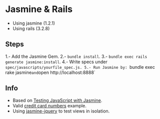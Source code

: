 Jasmine & Rails
===============

- Using jasmine (1.2.1)
- Using rails (3.2.8)

Steps
-----

1.- Add the Jasmine Gem.
2.- `bundle install`.
3.- `bundle exec rails generate jasmine:install`.
4.- Write specs under `spec/javascripts/yourfile_spec.js.
5.- Run Jasmine by: `bundle exec rake jasmine` and `open http://localhost:8888`

Info
----

- Based on [Testing JavaScript with Jasmine][railscast261].
- Valid [credit card numbers][card_numbers] example.
- Using [jasmine-jquery][jasmine-jquery] to test views in isolation.

[railscast261]: http://railscasts.com/episodes/261-testing-javascript-with-jasmine
[card_numbers]: http://www.easy400.net:1220/js2/regexp/ccnums.html
[jasmine-jquery]: https://github.com/velesin/jasmine-jquery
